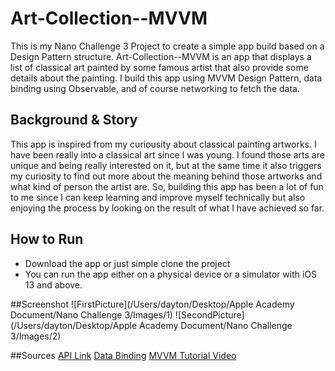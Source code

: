 # Art-Collection--MVVM
 This is my Nano Challenge 3 Project to create a simple app build based on a Design Pattern structure. 
 Art-Collection--MVVM is an app that displays a list of classical art painted by some famous artist that also provide some details about the painting.
 I build this app using MVVM Design Pattern, data binding using Observable, and of course networking to fetch the data.
 
 ## Background & Story
 This app is inspired from my curiousity about classical painting artworks. I have been really into a classical art since I was young.
 I found those arts are unique and being really interested on it, but at the same time it also triggers my curiosity to find out more about 
 the meaning behind those artworks and what kind of person the artist are. So, building this app has been a lot of fun to me since I can keep learning
 and improve myself technically but also enjoying the process by looking on the result of what I have achieved so far. 
 
 ## How to Run 
 * Download the app or just simple clone the project
 * You can run the app either on a physical device or a simulator with iOS 13 and above.
 
 ##Screenshot
 ![FirstPicture](/Users/dayton/Desktop/Apple Academy Document/Nano Challenge 3/Images/1)
 ![SecondPicture](/Users/dayton/Desktop/Apple Academy Document/Nano Challenge 3/Images/2)
 
 ##Sources
 [API Link](https://openaccess-api.clevelandart.org)
 [Data Binding](https://medium.com/flawless-app-stories/data-binding-in-mvvm-on-ios-714eb15e3913)
 [MVVM Tutorial Video](https://www.youtube.com/watch?v=sWx8TtRBOfk)
 
 
 
 
 


